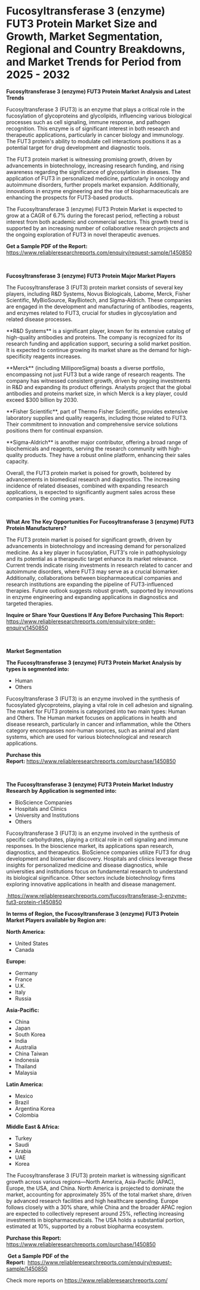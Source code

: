 <p><h1>Fucosyltransferase 3 (enzyme) FUT3 Protein Market Size and Growth, Market Segmentation, Regional and Country Breakdowns, and Market Trends for Period from 2025 -  2032</h1></p><p><strong>Fucosyltransferase 3 (enzyme) FUT3 Protein Market Analysis and Latest Trends</strong></p>
<p><p>Fucosyltransferase 3 (FUT3) is an enzyme that plays a critical role in the fucosylation of glycoproteins and glycolipids, influencing various biological processes such as cell signaling, immune response, and pathogen recognition. This enzyme is of significant interest in both research and therapeutic applications, particularly in cancer biology and immunology. The FUT3 protein's ability to modulate cell interactions positions it as a potential target for drug development and diagnostic tools.</p><p>The FUT3 protein market is witnessing promising growth, driven by advancements in biotechnology, increasing research funding, and rising awareness regarding the significance of glycosylation in diseases. The application of FUT3 in personalized medicine, particularly in oncology and autoimmune disorders, further propels market expansion. Additionally, innovations in enzyme engineering and the rise of biopharmaceuticals are enhancing the prospects for FUT3-based products.</p><p>The Fucosyltransferase 3 (enzyme) FUT3 Protein Market is expected to grow at a CAGR of 6.7% during the forecast period, reflecting a robust interest from both academic and commercial sectors. This growth trend is supported by an increasing number of collaborative research projects and the ongoing exploration of FUT3 in novel therapeutic avenues.</p></p>
<p><strong>Get a Sample PDF of the Report:&nbsp;</strong> <a href="https://www.reliableresearchreports.com/enquiry/request-sample/1450850?utm_campaign=2186&utm_medium=2&utm_source=Github&utm_content=ia&utm_term=09032025&utm_id=fucosyltransferase-3-enzyme-fut3-protein">https://www.reliableresearchreports.com/enquiry/request-sample/1450850</a></p>
<p>&nbsp;</p>
<p><strong>Fucosyltransferase 3 (enzyme) FUT3 Protein Major Market Players</strong></p>
<p><p>The Fucosyltransferase 3 (FUT3) protein market consists of several key players, including R&D Systems, Novus Biologicals, Labome, Merck, Fisher Scientific, MyBioSource, RayBiotech, and Sigma-Aldrich. These companies are engaged in the development and manufacturing of antibodies, reagents, and enzymes related to FUT3, crucial for studies in glycosylation and related disease processes.</p><p>**R&D Systems** is a significant player, known for its extensive catalog of high-quality antibodies and proteins. The company is recognized for its research funding and application support, securing a solid market position. It is expected to continue growing its market share as the demand for high-specificity reagents increases.</p><p>**Merck** (including MilliporeSigma) boasts a diverse portfolio, encompassing not just FUT3 but a wide range of research reagents. The company has witnessed consistent growth, driven by ongoing investments in R&D and expanding its product offerings. Analysts project that the global antibodies and proteins market size, in which Merck is a key player, could exceed $300 billion by 2030.</p><p>**Fisher Scientific**, part of Thermo Fisher Scientific, provides extensive laboratory supplies and quality reagents, including those related to FUT3. Their commitment to innovation and comprehensive service solutions positions them for continual expansion.</p><p>**Sigma-Aldrich** is another major contributor, offering a broad range of biochemicals and reagents, serving the research community with high-quality products. They have a robust online platform, enhancing their sales capacity.</p><p>Overall, the FUT3 protein market is poised for growth, bolstered by advancements in biomedical research and diagnostics. The increasing incidence of related diseases, combined with expanding research applications, is expected to significantly augment sales across these companies in the coming years.</p></p>
<p>&nbsp;</p>
<p><strong>What Are The Key Opportunities For Fucosyltransferase 3 (enzyme) FUT3 Protein Manufacturers?</strong></p>
<p><p>The FUT3 protein market is poised for significant growth, driven by advancements in biotechnology and increasing demand for personalized medicine. As a key player in fucosylation, FUT3's role in pathophysiology and its potential as a therapeutic target enhance its market relevance. Current trends indicate rising investments in research related to cancer and autoimmune disorders, where FUT3 may serve as a crucial biomarker. Additionally, collaborations between biopharmaceutical companies and research institutions are expanding the pipeline of FUT3-influenced therapies. Future outlook suggests robust growth, supported by innovations in enzyme engineering and expanding applications in diagnostics and targeted therapies.</p></p>
<p><strong>Inquire or Share Your Questions If Any Before Purchasing This Report:</strong> <a href="https://www.reliableresearchreports.com/enquiry/pre-order-enquiry/1450850?utm_campaign=2186&utm_medium=2&utm_source=Github&utm_content=ia&utm_term=09032025&utm_id=fucosyltransferase-3-enzyme-fut3-protein">https://www.reliableresearchreports.com/enquiry/pre-order-enquiry/1450850</a></p>
<p>&nbsp;</p>
<p><strong>Market Segmentation</strong></p>
<p><strong>The Fucosyltransferase 3 (enzyme) FUT3 Protein Market Analysis by types is segmented into:</strong></p>
<p><ul><li>Human</li><li>Others</li></ul></p>
<p><p>Fucosyltransferase 3 (FUT3) is an enzyme involved in the synthesis of fucosylated glycoproteins, playing a vital role in cell adhesion and signaling. The market for FUT3 proteins is categorized into two main types: Human and Others. The Human market focuses on applications in health and disease research, particularly in cancer and inflammation, while the Others category encompasses non-human sources, such as animal and plant systems, which are used for various biotechnological and research applications.</p></p>
<p><strong>Purchase this Report:&nbsp;</strong><a href="https://www.reliableresearchreports.com/purchase/1450850?utm_campaign=2186&utm_medium=2&utm_source=Github&utm_content=ia&utm_term=09032025&utm_id=fucosyltransferase-3-enzyme-fut3-protein">https://www.reliableresearchreports.com/purchase/1450850</a></p>
<p>&nbsp;</p>
<p><strong>The Fucosyltransferase 3 (enzyme) FUT3 Protein Market Industry Research by Application is segmented into:</strong></p>
<p><ul><li>BioScience Companies</li><li>Hospitals and Clinics</li><li>University and Institutions</li><li>Others</li></ul></p>
<p><p>Fucosyltransferase 3 (FUT3) is an enzyme involved in the synthesis of specific carbohydrates, playing a critical role in cell signaling and immune responses. In the bioscience market, its applications span research, diagnostics, and therapeutics. BioScience companies utilize FUT3 for drug development and biomarker discovery. Hospitals and clinics leverage these insights for personalized medicine and disease diagnostics, while universities and institutions focus on fundamental research to understand its biological significance. Other sectors include biotechnology firms exploring innovative applications in health and disease management.</p></p>
<p><a href="https://www.reliableresearchreports.com/fucosyltransferase-3-enzyme-fut3-protein-r1450850?utm_campaign=2186&utm_medium=2&utm_source=Github&utm_content=ia&utm_term=09032025&utm_id=fucosyltransferase-3-enzyme-fut3-protein">&nbsp;https://www.reliableresearchreports.com/fucosyltransferase-3-enzyme-fut3-protein-r1450850</a></p>
<p><strong>In terms of Region, the Fucosyltransferase 3 (enzyme) FUT3 Protein Market Players available by Region are:</strong></p>
<p>
    <p> <strong> North America: </strong>
        <ul>
            <li>United States</li>
            <li>Canada</li>
        </ul>
        </p> 
    <p> <strong> Europe: </strong>
        <ul>
            <li>Germany</li>
            <li>France</li>
            <li>U.K.</li>
            <li>Italy</li>
            <li>Russia</li>
        </ul>
        </p> 
    <p> <strong> Asia-Pacific: </strong>
        <ul>
            <li>China</li>
            <li>Japan</li>
            <li>South Korea</li>
            <li>India</li>
            <li>Australia</li>
            <li>China Taiwan</li>
            <li>Indonesia</li>
            <li>Thailand</li>
            <li>Malaysia</li>
        </ul>
        </p> 
    <p> <strong> Latin America: </strong>
        <ul>
            <li>Mexico</li>
            <li>Brazil</li>
            <li>Argentina Korea</li>
            <li>Colombia</li>
        </ul>
        </p> 
    <p> <strong> Middle East & Africa: </strong>
        <ul>
            <li>Turkey</li>
            <li>Saudi</li>
            <li>Arabia</li>
            <li>UAE</li>
            <li>Korea</li>
        </ul>
    </p>
    </p>
<p><p>The Fucosyltransferase 3 (FUT3) protein market is witnessing significant growth across various regions—North America, Asia-Pacific (APAC), Europe, the USA, and China. North America is projected to dominate the market, accounting for approximately 35% of the total market share, driven by advanced research facilities and high healthcare spending. Europe follows closely with a 30% share, while China and the broader APAC region are expected to collectively represent around 25%, reflecting increasing investments in biopharmaceuticals. The USA holds a substantial portion, estimated at 10%, supported by a robust biopharma ecosystem.</p></p>
<p><strong>Purchase this Report: </strong><a href="https://www.reliableresearchreports.com/purchase/1450850?utm_campaign=2186&utm_medium=2&utm_source=Github&utm_content=ia&utm_term=09032025&utm_id=fucosyltransferase-3-enzyme-fut3-protein">https://www.reliableresearchreports.com/purchase/1450850</a></p>
<p>&nbsp;<strong>Get a Sample PDF of the Report:&nbsp;&nbsp;</strong><a href="https://www.reliableresearchreports.com/enquiry/request-sample/1450850?utm_campaign=2186&utm_medium=2&utm_source=Github&utm_content=ia&utm_term=09032025&utm_id=fucosyltransferase-3-enzyme-fut3-protein">https://www.reliableresearchreports.com/enquiry/request-sample/1450850</a></p>
<p><strong></strong></p>
<p>Check more reports on <a href="https://www.reliableresearchreports.com/?utm_campaign=2186&utm_medium=2&utm_source=Github&utm_content=ia&utm_term=09032025&utm_id=fucosyltransferase-3-enzyme-fut3-protein">https://www.reliableresearchreports.com/</a></p>